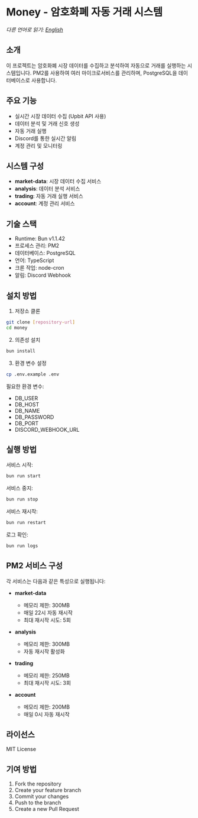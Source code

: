 # Money - 암호화폐 자동 거래 시스템

*다른 언어로 읽기: [English](README.md)*

## 소개
이 프로젝트는 암호화폐 시장 데이터를 수집하고 분석하여 자동으로 거래를 실행하는 시스템입니다. PM2를 사용하여 여러 마이크로서비스를 관리하며, PostgreSQL을 데이터베이스로 사용합니다.

## 주요 기능
- 실시간 시장 데이터 수집 (Upbit API 사용)
- 데이터 분석 및 거래 신호 생성
- 자동 거래 실행
- Discord를 통한 실시간 알림
- 계정 관리 및 모니터링

## 시스템 구성
- **market-data**: 시장 데이터 수집 서비스
- **analysis**: 데이터 분석 서비스
- **trading**: 자동 거래 실행 서비스
- **account**: 계정 관리 서비스

## 기술 스택
- Runtime: Bun v1.1.42
- 프로세스 관리: PM2
- 데이터베이스: PostgreSQL
- 언어: TypeScript
- 크론 작업: node-cron
- 알림: Discord Webhook

## 설치 방법

1. 저장소 클론
```bash
git clone [repository-url]
cd money
```

2. 의존성 설치
```bash
bun install
```

3. 환경 변수 설정
```bash
cp .env.example .env
```
필요한 환경 변수:
- DB_USER
- DB_HOST
- DB_NAME
- DB_PASSWORD
- DB_PORT
- DISCORD_WEBHOOK_URL

## 실행 방법

서비스 시작:
```bash
bun run start
```

서비스 중지:
```bash
bun run stop
```

서비스 재시작:
```bash
bun run restart
```

로그 확인:
```bash
bun run logs
```

## PM2 서비스 구성
각 서비스는 다음과 같은 특성으로 실행됩니다:

- **market-data**
  - 메모리 제한: 300MB
  - 매일 22시 자동 재시작
  - 최대 재시작 시도: 5회

- **analysis**
  - 메모리 제한: 300MB
  - 자동 재시작 활성화

- **trading**
  - 메모리 제한: 250MB
  - 최대 재시작 시도: 3회

- **account**
  - 메모리 제한: 200MB
  - 매일 0시 자동 재시작

## 라이선스
MIT License

## 기여 방법
1. Fork the repository
2. Create your feature branch
3. Commit your changes
4. Push to the branch
5. Create a new Pull Request
```
